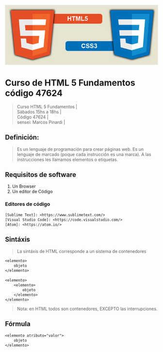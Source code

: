 <img src="imagenes/html5-css3.jpg">

# Curso de HTML 5 Fundamentos código 47624

>Curso HTML 5 Fundamentos |  
>Sábados 15hs a 18hs |  
>Código 47624 |  
>sensei: Marcos Pinardi |  


## Definición: 

>Es un lenguaje de programación para crear páginas web. 
>Es un lenguaje de marcado (poque cada instrucción es una marca).
>A las instrucciones les llamamos elementos o etiquetas. 

## Requisitos de software

  1. Un Browser   
  2. Un editor de Código  


### Editores de código

	[Sublime Text]: <https://www.sublimetext.com/>   
	[Visual Studio Code]: <https://code.visualstudio.com/>
	[Atom]: <https://atom.io/>


## Sintáxis

>La sintáxis de HTML corresponde a un sistema de contenedores	

	<elemento>
		objeto
	</elemento>

	<elemento>
		<elemento>
			objeto
		</elemento>
	</elemento>

> Nota: en HTML todos son contenedores, EXCEPTO las interrupciones.


## Fórmula

    <elemento atributo="valor">
    	objeto
	</elemento>



